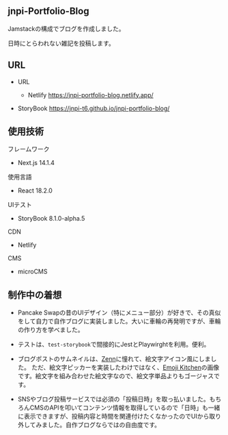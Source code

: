 ## jnpi-Portfolio-Blog

Jamstackの構成でブログを作成しました。

日時にとらわれない雑記を投稿します。

## URL

- URL

  - Netlify
    https://jnpi-portfolio-blog.netlify.app/
- StoryBook
  https://jnpi-t6.github.io/jnpi-portfolio-blog/

## 使用技術

フレームワーク

- Next.js 14.1.4

使用言語

- React 18.2.0

UIテスト

- StoryBook 8.1.0-alpha.5

CDN

- Netlify

CMS

- microCMS

## 制作中の着想

- Pancake Swapの昔のUIデザイン（特にメニュー部分）が好きで、その真似をして自力で自作ブログに実装しました。大いに車輪の再発明ですが、車輪の作り方を学べました。

- テストは、`test-storybook`で間接的にJestとPlaywirghtを利用。便利。

- ブログポストのサムネイルは、[Zenn](https://zenn.dev/)に憧れて、絵文字アイコン風にしました。
  ただ、絵文字ピッカーを実装したわけではなく、[Emoji Kitchen](https://emojikitchen.dev/)の画像です。絵文字を組み合わせた絵文字なので、絵文字単品よりもゴージャスです。


- SNSやブログ投稿サービスでは必須の「投稿日時」を取っ払いました。もちろんCMSのAPIを叩いてコンテンツ情報を取得しているので「日時」も一緒に表示できますが、投稿内容と時間を関連付けたくなかったのでUIから取り外してみました。自作ブログならではの自由度です。